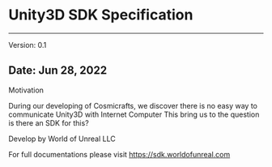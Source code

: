 # Unity3D SDK Specification
----------------------------
Version: 0.1

Date: Jun 28, 2022
----------------------------
Motivation

During our developing of Cosmicrafts, we discover there is no easy way to communicate Unity3D with Internet Computer
This bring us to the question is there an SDK for this? 


Develop by World of Unreal LLC

For full documentations please visit https://sdk.worldofunreal.com
